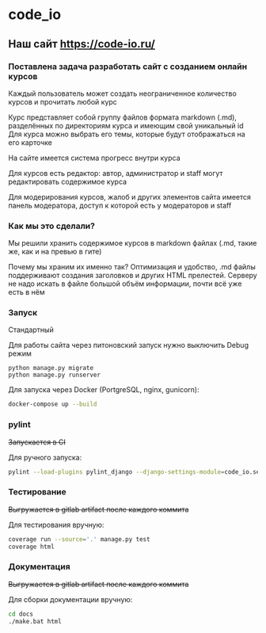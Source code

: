 # code_io

## Наш сайт https://code-io.ru/

### Поставлена задача разработать сайт с созданием онлайн курсов

Каждый пользователь может создать неограниченное количество курсов и прочитать любой курс


Курс представляет собой группу файлов формата markdown (.md), разделённых по директориям курса и имеющим свой уникальный id
Для курса можно выбрать его темы, которые будут отображаться на его карточке


На сайте имеется система прогресс внутри курса


Для курсов есть редактор: автор, администратор и staff могут редактировать содержимое курса


Для модерирования курсов, жалоб и других элементов сайта имеется панель модератора, доступ к которой есть у модераторов и staff

### Как мы это сделали?

Мы решили хранить содержимое курсов в markdown файлах (.md, такие же, как и на превью в гите)

Почему мы храним их именно так?
Оптимизация и удобство, .md файлы поддерживают создания заголовков и других HTML прелестей.
Серверу не надо искать в файле большой объём информации, почти всё уже есть в нём


### Запуск

Стандартный

Для работы сайта через питоновский запуск нужно выключить Debug режим

```shell
python manage.py migrate
python manage.py runserver
```

Для запуска через Docker (PortgreSQL, nginx, gunicorn):
```bash
docker-compose up --build
```

### pylint

~~Запускается в CI~~

Для ручного запуска:

```bash
pylint --load-plugins pylint_django --django-settings-module=code_io.settings --fail-under=8 .
```

### Тестирование

~~Выгружается в gitlab artifact после каждого коммита~~

Для тестирования вручную:
```bash
coverage run --source='.' manage.py test
coverage html
```

### Документация

~~Выгружается в gitlab artifact после каждого коммита~~

Для сборки документации вручную:
```bash
cd docs
./make.bat html
```

